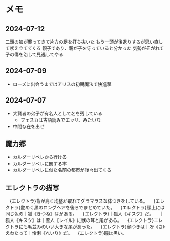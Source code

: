 # メモ
## 2024-07-12
二頭の狼が襲ってきて片方の足を打ち抜いた
もう一頭が後退りするが思い直して吠え立ててくる
親子であり、親が子を守っていると分かった
気勢がそがれて子の傷を治して見逃してやる

## 2024-07-09
- ローズに出会うまではアリスの初期魔法で快進撃

## 2024-07-07
- 大賢者の弟子が有名人として名を残している
  - フェスカは古語読みでエッサ、みたいな
- 中間存在を出せ

## 魔力郷
- カルダーリベレから行ける
- カルダーリベレに関する本
- カルダーリベレに似た名前の都市が後々出てくる

## エレクトラの描写
　{エレクトラ}背が高く均整が取れてグラマラスな体つきをしている。
　{エレクトラ}艶めく黒のロングヘアを後ろでまとめていた。
　{エレクトラ}頭上には同じ色の｜狐《きつね》耳がある。
　{エレクトラ}｜狐人《キスク》だ。
　｜狐人《キスク》は｜葦人《レイル》に獣の耳と尾がある。
　{エレクトラ}エレクトラにも毛並みのいい大きな尾があった。
　{エレクトラ}顔つきは｜冴《さ》えわたって｜怜悧《れいり》だ。
　{エレクトラ}瞳は黒い。

